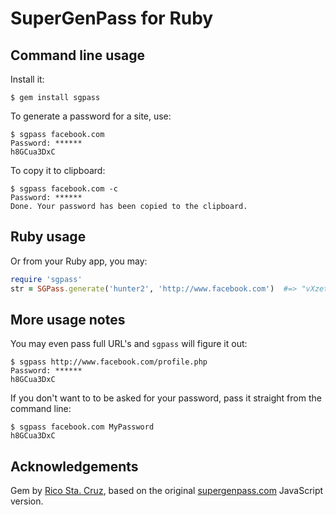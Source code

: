 # SuperGenPass for Ruby

## Command line usage

Install it:

    $ gem install sgpass

To generate a password for a site, use:

    $ sgpass facebook.com
    Password: ******
    h8GCua3DxC

To copy it to clipboard:

    $ sgpass facebook.com -c
    Password: ******
    Done. Your password has been copied to the clipboard.

## Ruby usage

Or from your Ruby app, you may:

```ruby
require 'sgpass'
str = SGPass.generate('hunter2', 'http://www.facebook.com')  #=> "vXzettvkI2"
```

## More usage notes

You may even pass full URL's and `sgpass` will figure it out:

    $ sgpass http://www.facebook.com/profile.php
    Password: ******
    h8GCua3DxC

If you don't want to to be asked for your password, pass it straight from the 
command line:

    $ sgpass facebook.com MyPassword
    h8GCua3DxC

## Acknowledgements

Gem by [Rico Sta. Cruz](http://www.ricostacruz.com), based on the original
[supergenpass.com](http://www.supergenpass.com) JavaScript version.

